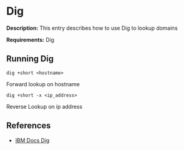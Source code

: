 # Dig

**Description:** This entry describes how to use Dig to lookup domains

**Requirements:** Dig

## Running Dig

```
dig +short <hostname>
```

Forward lookup on hostname

```
dig +short -x <ip_address>
```

Reverse Lookup on ip address
  
## References
* [IBM Docs Dig](https://www.ibm.com/docs/en/aix/7.1?topic=d-dig-command)
